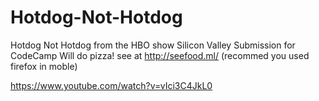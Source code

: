 # Hotdog-Not-Hotdog
Hotdog Not Hotdog from the HBO show Silicon Valley Submission for CodeCamp
Will do pizza!
see at http://seefood.ml/ (recommed you used firefox in moble)

https://www.youtube.com/watch?v=vIci3C4JkL0
